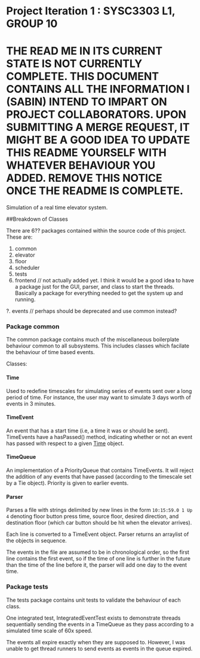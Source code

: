 # Project Iteration 1 : SYSC3303 L1, GROUP 10

# THE READ ME IN ITS CURRENT STATE IS NOT CURRENTLY COMPLETE. THIS DOCUMENT CONTAINS ALL THE INFORMATION I (SABIN) INTEND TO IMPART ON PROJECT COLLABORATORS. UPON SUBMITTING A MERGE REQUEST, IT MIGHT BE A GOOD IDEA TO UPDATE THIS README YOURSELF WITH WHATEVER BEHAVIOUR YOU ADDED. REMOVE THIS NOTICE ONCE THE README IS COMPLETE.

Simulation of a real time elevator system. 


##Breakdown of Classes

There are 6?? packages contained within the source code of this project.  
These are:  
1. common
2. elevator
3. floor
4. scheduler
5. tests
6. frontend // not actually added yet. I think it would be a good idea to have a package just for the GUI, parser, and class to start the threads. Basically a package for everything needed to get the system up and running.

?. events // perhaps should be deprecated and use common instead?

### Package common

The common package contains much of the miscellaneous boilerplate behaviour common to all subsystems. This includes classes which facilate the behaviour of time based events.

Classes:  
#### Time
Used to redefine timescales for simulating series of events sent over a long period of time. For instance, the user may want to simulate 3 days worth of events in 3 minutes.

#### TimeEvent
An event that has a start time (i.e, a time it was or should be sent). TimeEvents have a hasPassed() method, indicating whether or not an event has passed with respect to a given [Time](#Time) object.

#### TimeQueue
An implementation of a PriorityQueue that contains TimeEvents. It will reject the addition of any events that have passed (according to the timescale set by a Tie object). Priority is given to earlier events.

#### Parser
Parses a file with strings delimited by new lines in the form `10:15:59.0 1 Up 4` denoting floor button press time, source floor, desired direction, and destination floor (which car button should be hit when the elevator arrives).

Each line is converted to a TimeEvent object. Parser returns an arraylist of the objects in sequence. 

The events in the file are assumed to be in chronological order, so the first line contains the first event, so if the time of one line is further in the future than the time of the line before it, the parser will add one day to the event time.

### Package tests

The tests package contains unit tests to validate the behaviour of each class.

One integrated test, IntegratedEventTest exists to demonstrate threads sequentially sending the events in a TimeQueue as they pass according to a simulated time scale of 60x speed.

The events all expire exactly when they are supposed to. However, I was unable to get thread runners to send events as events in the queue expired. 